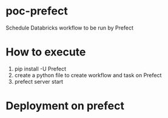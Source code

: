 # poc-prefect
Schedule Databricks workflow to be run by Prefect

# How to execute
1. pip install -U Prefect
2. create a python file to create workflow and task on Prefect
3. prefect server start
   
# Deployment on prefect